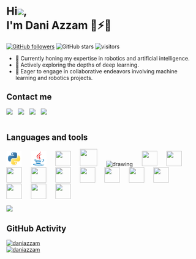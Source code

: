 # Hi<img src="https://github.com/TheDudeThatCode/TheDudeThatCode/blob/master/Assets/Hi.gif" width=30>, <br/> I'm Dani Azzam 🤖⚡🔌
[![GitHub followers](https://img.shields.io/github/followers/daniazzam?style=social)](https://github.com/daniazzam?tab=followers)
![GitHub stars](https://img.shields.io/github/stars/daniazzam?style=social)
![visitors](https://visitor-badge-deno.deno.dev/daniazzam.daniazzam.svg)

- 🔭 Currently honing my expertise in robotics and artificial intelligence.
- 🌱 Actively exploring the depths of deep learning.
- 👯 Eager to engage in collaborative endeavors involving machine learning and robotics projects.

## Contact me
<p>
  <a href="mailto:azzam.dani333@gmail.com"><img width="30px" align="left" src="https://cdn.jsdelivr.net/npm/simple-icons@v3/icons/gmail.svg" /></a>
  <a href="mailto:dani.azzam@outlook.com"><img width="30px" align="left" src="https://cdn.jsdelivr.net/npm/simple-icons@v3/icons/microsoftoutlook.svg" /></a>
  <a href="https://linkedin.com/in/dani-azzam/"><img width="30px" align="left" src="https://cdn.jsdelivr.net/npm/simple-icons@v3/icons/linkedin.svg" /></a>
  <a href="https://www.instagram.com/danii_azzam/"><img width="30px" align="left" src="https://cdn.jsdelivr.net/npm/simple-icons@v3/icons/instagram.svg" /></a>
</p>
<br />
<br />

## Languages and tools
<p align="left">
  <img src="https://raw.githubusercontent.com/devicons/devicon/master/icons/python/python-original.svg" width="40" height="40" style="padding-right:20px;"/>
  <img src="https://github.com/devicons/devicon/blob/master/icons/java/java-original.svg" width="40" height="40" style="padding-right:20px;"/>
  <img src="https://cdn.jsdelivr.net/gh/devicons/devicon/icons/cplusplus/cplusplus-line.svg" width="40" height="40" style="padding-right:20px;"/>
  <img src="https://upload.wikimedia.org/wikipedia/commons/b/bb/Ros_logo.svg" width="45" height="45" style="padding-right:20px;"/>
  <img src="https://upload.wikimedia.org/wikipedia/commons/thumb/5/53/OpenCV_Logo_with_text.png/195px-OpenCV_Logo_with_text.png" alt="drawing" width="38" height="38" style="padding-right:20px;"/>
  <img src="https://cdn.jsdelivr.net/gh/devicons/devicon/icons/arduino/arduino-original.svg" width="40" height="40" style="padding-right:20px;"/>
  <img src="https://cdn.jsdelivr.net/gh/devicons/devicon/icons/git/git-original.svg" width="40" height="40"style="padding-right:20px;"/>
  <img src="https://cdn.jsdelivr.net/gh/devicons/devicon/icons/linux/linux-original.svg" width="40" height="40" style="padding-right:20px;"/>
  <img src="https://cdn.jsdelivr.net/gh/devicons/devicon/icons/dart/dart-original.svg" width="40" height="40" style="padding-right:20px;"/>
  <img src="https://cdn.jsdelivr.net/gh/devicons/devicon/icons/bash/bash-original.svg" width="40" height="40" style="padding-right:20px;"/>
  <img src="https://cdn.jsdelivr.net/gh/devicons/devicon/icons/flutter/flutter-original.svg" width="40" height="40" style="padding-right:20px;"/>
  <img src="https://cdn.jsdelivr.net/gh/devicons/devicon/icons/raspberrypi/raspberrypi-original.svg" width="40" height="40" style="padding-right:20px;"/>
  <img src="https://cdn.jsdelivr.net/gh/devicons/devicon/icons/pytorch/pytorch-plain-wordmark.svg" width="40" height="40" style="padding-right:20px;"/>
  <img src="https://cdn.jsdelivr.net/gh/devicons/devicon/icons/tensorflow/tensorflow-original.svg"  width="40" height="40" style="padding-right:20px;"/>
  <img src="https://cdn.jsdelivr.net/gh/devicons/devicon/icons/ubuntu/ubuntu-plain.svg"  width="40" height="40" style="padding-right:20px;"/>
  <img src="https://encrypted-tbn0.gstatic.com/images?q=tbn:ANd9GcRwp96_22LxqDnQj_-nx5F0j8SGFJ7L9uDeh_YM7NCY3BxmjPWYJfMRQkK0bbdugiyyMnk&usqp=CAU"  width="40" height="40" style="padding-right:20px;"/>
  <img src="https://encrypted-tbn0.gstatic.com/images?q=tbn:ANd9GcSyOvzPho5lx8oyHAMaVK4v3M32X2Wf42uVXdfvU1xOXg&s"  width="40" height="40" style="padding-right:20px;"/>
  

</p>

<p align="left">
  <img src="https://github-readme-stats.vercel.app/api/top-langs/?username=daniazzam&hide=jupyter%20notebook&show_icons=true&locale=en&layout=compact" />
</p>

## GitHub Activity
<a href="https://www.github.com/daniazzam"><img src="https://github-readme-streak-stats.herokuapp.com/?user=daniazzam" alt="daniazzam" /></a>
<br />
<a href="https://www.github.com/daniazzam"><img src="https://github-readme-stats.vercel.app/api?username=daniazzam" alt="daniazzam" /></a>

